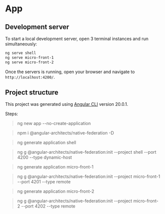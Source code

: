 # App

## Development server

To start a local development server, open 3 terminal instances and run simultaneously:

```bash
ng serve shell
ng serve micro-front-1
ng serve micro-front-2
```

Once the servers is running, open your browser and navigate to `http://localhost:4200/`.


## Project structure

This project was generated using [Angular CLI](https://github.com/angular/angular-cli) version 20.0.1.

Steps:

> ng new app --no-create-application

> npm i @angular-architects/native-federation -D

> ng generate application shell

> ng g @angular-architects/native-federation:init --project shell --port 4200 --type dynamic-host

> ng generate application micro-front-1

> ng g @angular-architects/native-federation:init --project micro-front-1 --port 4201 --type remote

> ng generate application micro-front-2

> ng g @angular-architects/native-federation:init --project micro-front-2 --port 4202 --type remote
